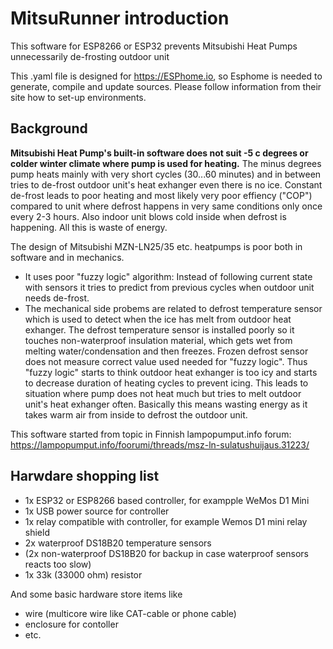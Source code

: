 # MitsuRunner introduction
This software for ESP8266 or ESP32 prevents Mitsubishi Heat Pumps unnecessarily de-frosting outdoor unit 

This .yaml file is designed for https://ESPhome.io, so Esphome is needed to generate, compile and update sources. Please follow information from their site how to set-up environments.

## Background
**Mitsubishi Heat Pump's built-in software does not suit -5 c degrees or colder winter climate where pump is used for heating.** The minus degrees pump heats mainly with very short cycles (30...60 minutes) and in between tries to de-frost outdoor unit's heat exhanger even there is no ice. Constant de-frost leads to poor heating and most likely very poor effiency ("COP") compared to unit where defrost happens in very same conditions only once every 2-3 hours. Also indoor unit blows cold inside when defrost is happening. All this is waste of energy.

The design of Mitsubishi MZN-LN25/35 etc. heatpumps is poor both in software and in mechanics. 
- It uses poor "fuzzy logic" algorithm: Instead of following current state with sensors it tries to predict from previous cycles when outdoor unit needs de-frost. 
- The mechanical side probems are related to defrost temperature sensor which is used to detect when the ice has melt from outdoor heat exhanger. The defrost temperature sensor is installed poorly so it touches non-waterproof insulation material, which gets wet from melting water/condensation and then freezes. Frozen defrost sensor does not measure correct value used needed for "fuzzy logic". Thus "fuzzy logic" starts to think outdoor heat exhanger is too icy and starts to decrease duration of heating cycles to prevent icing. This leads to situation where pump does not heat much but tries to melt outdoor unit's heat exhanger often. Basically this means wasting energy as it takes warm air from inside to defrost the outdoor unit.

This software started from topic in Finnish lampopumput.info forum: https://lampopumput.info/foorumi/threads/msz-ln-sulatushuijaus.31223/ 

## Harwdare shopping list
- 1x ESP32 or ESP8266 based controller, for exampple WeMos D1 Mini
- 1x USB power source for controller
- 1x relay compatible with controller, for example Wemos D1 mini relay shield
- 2x waterproof DS18B20 temperature sensors
- (2x non-waterproof DS18B20 for backup in case waterproof sensors reacts too slow)
- 1x 33k (33000 ohm) resistor

And some basic hardware store items like 
- wire (multicore wire like CAT-cable or phone cable)
- enclosure for contoller
- etc.
